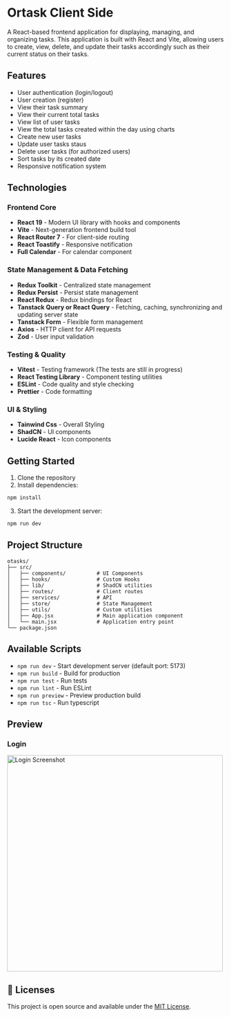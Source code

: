 # Ortask Client Side

A React-based frontend application for displaying, managing, and organizing tasks. This application is built with React and Vite, allowing users to create, view, delete, and update their tasks accordingly such as their current status on their tasks.

## Features

- User authentication (login/logout)
- User creation (register)
- View their task summary
- View their current total tasks
- View list of user tasks
- View the total tasks created within the day using charts
- Create new user tasks
- Update user tasks staus
- Delete user tasks (for authorized users)
- Sort tasks by its created date
- Responsive notification system

## Technologies

### Frontend Core

- **React 19** - Modern UI library with hooks and components
- **Vite** - Next-generation frontend build tool
- **React Router 7** - For client-side routing
- **React Toastify** - Responsive notification
- **Full Calendar** - For calendar component

### State Management & Data Fetching

- **Redux Toolkit** - Centralized state management
- **Redux Persist** - Persist state management
- **React Redux** - Redux bindings for React
- **Tanstack Query or React Query** - Fetching, caching, synchronizing and updating server state
- **Tanstack Form** - Flexible form management
- **Axios** - HTTP client for API requests
- **Zod** - User input validation

### Testing & Quality

- **Vitest** - Testing framework (The tests are still in progress)
- **React Testing Library** - Component testing utilities
- **ESLint** - Code quality and style checking
- **Prettier** - Code formatting

### UI & Styling

- **Tainwind Css** - Overall Styling
- **ShadCN** - UI components
- **Lucide React** - Icon components

## Getting Started

1. Clone the repository
2. Install dependencies:

```sh
npm install
```

3. Start the development server:

```sh
npm run dev
```

## Project Structure

```
otasks/
├── src/
│   ├── components/          # UI Components
│   ├── hooks/               # Custom Hooks
│   ├── lib/                 # ShadCN utilities
│   ├── routes/              # Client routes
│   ├── services/            # API
│   ├── store/               # State Management
│   ├── utils/               # Custom utilities
│   ├── App.jsx              # Main application component
│   └── main.jsx             # Application entry point
└── package.json
```

## Available Scripts

- `npm run dev` - Start development server (default port: 5173)
- `npm run build` - Build for production
- `npm run test` - Run tests
- `npm run lint` - Run ESLint
- `npm run preview` - Preview production build
- `npm run tsc` - Run typescript

## Preview

### Login
<img src="images/Login.png" alt="Login Screenshot" width="500" />


## 📄 Licenses

This project is open source and available under the [MIT License](LICENSE).

<!-- # React + TypeScript + Vite

This template provides a minimal setup to get React working in Vite with HMR and some ESLint rules.

Currently, two official plugins are available:

- [@vitejs/plugin-react](https://github.com/vitejs/vite-plugin-react/blob/main/packages/plugin-react/README.md) uses [Babel](https://babeljs.io/) for Fast Refresh
- [@vitejs/plugin-react-swc](https://github.com/vitejs/vite-plugin-react-swc) uses [SWC](https://swc.rs/) for Fast Refresh

## Expanding the ESLint configuration

If you are developing a production application, we recommend updating the configuration to enable type-aware lint rules:

```js
export default tseslint.config({
  extends: [
    // Remove ...tseslint.configs.recommended and replace with this
    ...tseslint.configs.recommendedTypeChecked,
    // Alternatively, use this for stricter rules
    ...tseslint.configs.strictTypeChecked,
    // Optionally, add this for stylistic rules
    ...tseslint.configs.stylisticTypeChecked,
  ],
  languageOptions: {
    // other options...
    parserOptions: {
      project: ['./tsconfig.node.json', './tsconfig.app.json'],
      tsconfigRootDir: import.meta.dirname,
    },
  },
})
```

You can also install [eslint-plugin-react-x](https://github.com/Rel1cx/eslint-react/tree/main/packages/plugins/eslint-plugin-react-x) and [eslint-plugin-react-dom](https://github.com/Rel1cx/eslint-react/tree/main/packages/plugins/eslint-plugin-react-dom) for React-specific lint rules:

```js
// eslint.config.js
import reactX from 'eslint-plugin-react-x'
import reactDom from 'eslint-plugin-react-dom'

export default tseslint.config({
  plugins: {
    // Add the react-x and react-dom plugins
    'react-x': reactX,
    'react-dom': reactDom,
  },
  rules: {
    // other rules...
    // Enable its recommended typescript rules
    ...reactX.configs['recommended-typescript'].rules,
    ...reactDom.configs.recommended.rules,
  },
})
``` -->
